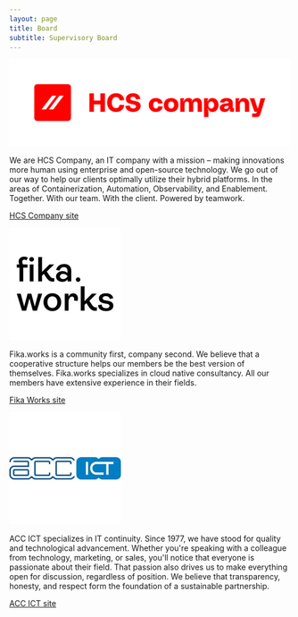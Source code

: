 ```yaml
---
layout: page
title: Board
subtitle: Supervisory Board 
---
```



![HCS Company](assets/img/logo.png)

We are HCS Company, an IT company with a mission – making innovations more human using enterprise and open-source technology.
We go out of our way to help our clients optimally utilize their hybrid platforms. In the areas of Containerization, Automation, Observability, and Enablement. Together. With our team. With the client. Powered by teamwork.

[HCS Company site](https://www.hcs-company.com)


![fika works](assets/img/fikaworks_logo.jpeg)

Fika.works is a community first, company second. We believe that a cooperative structure helps our members be the best version of themselves.
Fika.works specializes in cloud native consultancy. All our members have extensive experience in their fields.

[Fika Works site](https://fika.works)


![acc-ict](assets/img/acc_ict_logo.jpeg)

ACC ICT specializes in IT continuity. Since 1977, we have stood for quality and technological advancement. Whether you're speaking with a colleague from technology, marketing, or sales, you'll notice that everyone is passionate about their field. That passion also drives us to make everything open for discussion, regardless of position. We believe that transparency, honesty, and respect form the foundation of a sustainable partnership.

[ACC ICT site](https://acc-ict.com)
